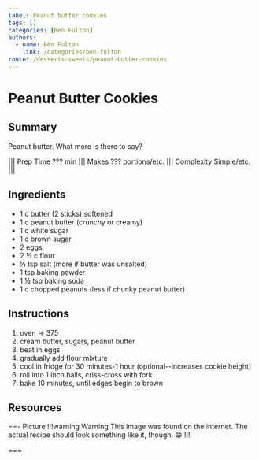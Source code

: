 ```yaml
---
label: Peanut butter cookies
tags: []
categories: [Ben Fulton]
authors:
  - name: Ben Fulton
    link: /categories/ben-fulton
route: /desserts-sweets/peanut-butter-cookies
---
```


# Peanut Butter Cookies
## Summary
Peanut butter. What more is there to say?

||| Prep Time
??? min
||| Makes
??? portions/etc.
||| Complexity
Simple/etc.
|||

## Ingredients
- 1 c butter (2 sticks) softened
- 1 c peanut butter (crunchy or creamy)
- 1 c white sugar
- 1 c brown sugar
- 2 eggs
- 2 ½ c flour 
- ½ tsp salt (more if butter was unsalted)
- 1 tsp baking powder 
- 1 ½ tsp baking soda
- 1 c chopped peanuts (less if chunky peanut butter)

## Instructions
1. oven -> 375 
2. cream butter, sugars, peanut butter 
3. beat in eggs 
4. gradually add flour mixture 
5. cool in fridge for 30 minutes-1 hour (optional--increases cookie height)
6. roll into 1 inch balls, criss-cross with fork 
7. bake 10 minutes, until edges begin to brown

## Resources
==- Picture
!!!warning Warning
This image was found on the internet. The actual recipe should look something like it, though. 😁
!!!
<!--- ![](/static/banners/tmp/???.webp) --->
===
